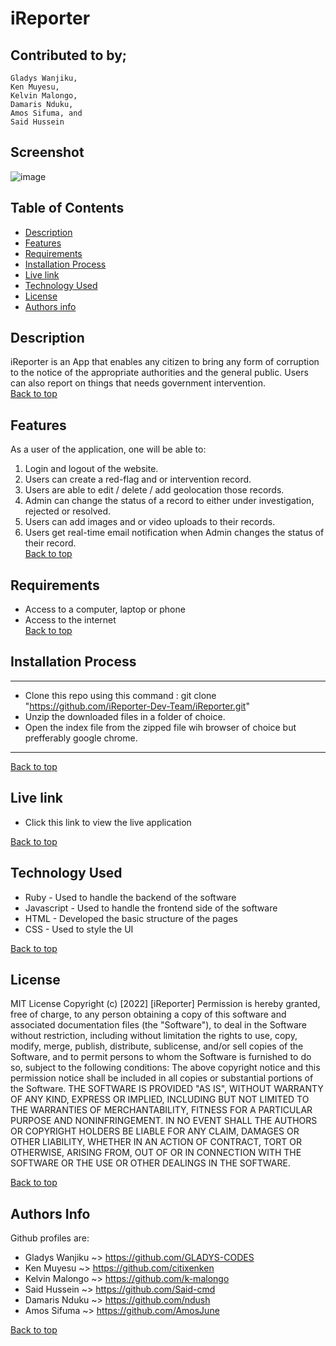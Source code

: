 <!-- # README

iReporter is an App that enables any citizen to bring any form of corruption to the notice of the appropriate authorities and the general public. Users can also report on things that needs government intervention.

Project Demo: Project Demo
Trello Board project tracker :https://trello.com/b/ifyokTqn/ireporter-development-workspace
Required Features
• Users can sign up
• Users can log in
• Users can create redflag or intervention report
• Users can edit their reports
• Users can delete their reports
• Users can view all their reports
• Users can add geo-location to their report
• Users can change the geo-location of their report
• Admin can change status of the report to either:
◦ Resolve
◦ Rejected
◦ Delete
Technologies
• Ruby on Rails
• React.js
• html5
• Bootstrap

Installation

To run: Install Ruby and git on your machine
$ git clone https://github.com/iReporter-Dev-Team/iReporter.git
$ cd iReporter

For the frontend
$ npm install
$ npm start

For the backend run
$ rails s

Authors
Gladys Wanjiku
Ken Muyesu
Kelvin Malongo
Damaris Nduku
Amos Sifuma
Said Hussein -->

# iReporter

## Contributed to by;

    Gladys Wanjiku,
    Ken Muyesu,
    Kelvin Malongo,
    Damaris Nduku,
    Amos Sifuma, and
    Said Hussein

## Screenshot

![image](./insert_path.png)

## Table of Contents

- [Description](#description)
- [Features](#features)
- [Requirements](#requirements)
- [Installation Process](#installation-process)
- [Live link](#live-link)
- [Technology Used](#technology-used)
- [License](#license)
- [Authors info](#authors-info)

## Description

iReporter is an App that enables any citizen to bring any form of corruption to the notice of the appropriate authorities and the general public. Users can also report on things that needs government intervention.<br>
[Back to top](#iReporter)

## Features

As a user of the application, one will be able to:

1.  Login and logout of the website.
2.  Users can create a red-flag and or intervention record.
3.  Users are able to edit / delete / add geolocation those records.
4.  Admin can change the status of a record to either under investigation, rejected or resolved.
5.  Users can add images and or video uploads to their records.
6.  Users get real-time email notification when Admin changes the status of their record.
    <br>
    [Back to top](#iReporter)

## Requirements

- Access to a computer, laptop or phone
- Access to the internet <br>
  [Back to top](#iReporter)

## Installation Process

---

- Clone this repo using this command : git clone "https://github.com/iReporter-Dev-Team/iReporter.git"
- Unzip the downloaded files in a folder of choice.
- Open the index file from the zipped file wih browser of choice but prefferably google chrome.

---

[Back to top](#iReporter)

## Live link

- Click this link to view the live application

[Back to top](#iReporter)

## Technology Used

- Ruby - Used to handle the backend of the software
- Javascript - Used to handle the frontend side of the software
- HTML - Developed the basic structure of the pages
- CSS - Used to style the UI

[Back to top](#iReporter)

## License

MIT License
Copyright (c) [2022] [iReporter]
Permission is hereby granted, free of charge, to any person obtaining a copy
of this software and associated documentation files (the "Software"), to deal
in the Software without restriction, including without limitation the rights
to use, copy, modify, merge, publish, distribute, sublicense, and/or sell
copies of the Software, and to permit persons to whom the Software is
furnished to do so, subject to the following conditions:
The above copyright notice and this permission notice shall be included in all
copies or substantial portions of the Software.
THE SOFTWARE IS PROVIDED "AS IS", WITHOUT WARRANTY OF ANY KIND, EXPRESS OR
IMPLIED, INCLUDING BUT NOT LIMITED TO THE WARRANTIES OF MERCHANTABILITY,
FITNESS FOR A PARTICULAR PURPOSE AND NONINFRINGEMENT. IN NO EVENT SHALL THE
AUTHORS OR COPYRIGHT HOLDERS BE LIABLE FOR ANY CLAIM, DAMAGES OR OTHER
LIABILITY, WHETHER IN AN ACTION OF CONTRACT, TORT OR OTHERWISE, ARISING FROM,
OUT OF OR IN CONNECTION WITH THE SOFTWARE OR THE USE OR OTHER DEALINGS IN THE
SOFTWARE.

[Back to top](#iReporter)

## Authors Info

Github profiles are:

- Gladys Wanjiku ~> https://github.com/GLADYS-CODES
- Ken Muyesu ~> https://github.com/citixenken
- Kelvin Malongo ~> https://github.com/k-malongo
- Said Hussein ~> https://github.com/Said-cmd
- Damaris Nduku ~> https://github.com/ndush
- Amos Sifuma ~> https://github.com/AmosJune

[Back to top](#iReporter)
